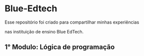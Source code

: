 # Blue-Edtech
  Esse repositório foi criado para compartilhar minhas experiências 
  
  nas instituição de ensino Blue EdTech.
  
  ## 1° Modulo: Lógica de programação
